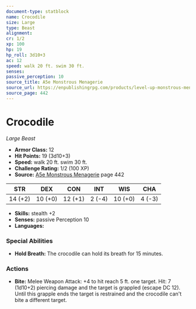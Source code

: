 ```yaml
---
document-type: statblock
name: Crocodile
size: Large
type: Beast
alignment: 
cr: 1/2
xp: 100
hp: 19
hp_roll: 3d10+3
ac: 12
speed: walk 20 ft. swim 30 ft.
senses: 
passive_perception: 10
source_title: A5e Monstrous Menagerie
source_url: https://enpublishingrpg.com/products/level-up-monstrous-menagerie-a5e
source_page: 442
---
```


# Crocodile

*Large* *Beast*

- **Armor Class:** 12
- **Hit Points:** 19 (3d10+3)
- **Speed:** walk 20 ft. swim 30 ft.
- **Challenge Rating:** 1/2 (100 XP)
- **Source:** [A5e Monstrous Menagerie](https://enpublishingrpg.com/products/level-up-monstrous-menagerie-a5e) page 442

| STR | DEX | CON | INT | WIS | CHA |
| --- | --- | --- | --- | --- | --- |
| 14 (+2) | 10 (+0) | 12 (+1) | 2 (-4) | 10 (+0) | 4 (-3) |

- **Skills:** stealth +2
- **Senses:** passive Perception 10
- **Languages:** 

### Special Abilities

- **Hold Breath:** The crocodile can hold its breath for 15 minutes.

### Actions

- **Bite:** Melee Weapon Attack: +4 to hit  reach 5 ft.  one target. Hit: 7 (1d10+2) piercing damage and the target is grappled (escape DC 12). Until this grapple ends  the target is restrained and the crocodile can't bite a different target.
